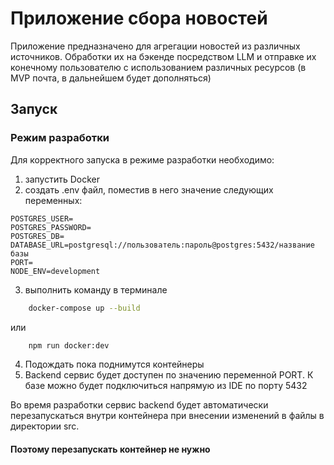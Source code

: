 # Приложение сбора новостей 

Приложение предназначено для агрегации новостей из различных источников. Обработки их на бэкенде посредством LLM и отправке 
их конечному пользователю с использованием различных ресурсов (в MVP почта, в дальнейшем будет дополняться)
##  Запуск

### Режим разработки

Для корректного запуска в режиме разработки необходимо:
1. запустить Docker 
2. создать .env файл, поместив в него значение следующих переменных:
```text
POSTGRES_USER=
POSTGRES_PASSWORD=
POSTGRES_DB=
DATABASE_URL=postgresql://пользователь:пароль@postgres:5432/название базы
PORT=
NODE_ENV=development
```
3. выполнить команду в терминале 
```bash
    docker-compose up --build
```
или 
```bash
    npm run docker:dev
```
4. Подождать пока поднимутся контейнеры
5. Backend сервис будет доступен по значению переменной PORT. К базе можно будет подключиться напрямую из IDE по порту 5432

Во время разработки сервис backend будет автоматически перезапускаться внутри контейнера при внесении изменений в файлы в директории src.

#### Поэтому перезапускать контейнер не нужно